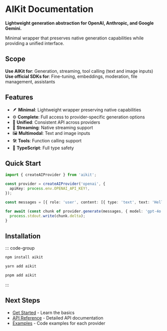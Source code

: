 # AIKit Documentation

**Lightweight generation abstraction for OpenAI, Anthropic, and Google Gemini.**

Minimal wrapper that preserves native generation capabilities while providing a unified interface.

## Scope

**Use AIKit for**: Generation, streaming, tool calling (text and image inputs)  
**Use official SDKs for**: Fine-tuning, embeddings, moderation, file management, assistants

## Features

- 🪶 **Minimal**: Lightweight wrapper preserving native capabilities
- ⚙️ **Complete**: Full access to provider-specific generation options
- 🔄 **Unified**: Consistent API across providers
- 📡 **Streaming**: Native streaming support
- 🖼️ **Multimodal**: Text and image inputs
- 🛠️ **Tools**: Function calling support
- 📝 **TypeScript**: Full type safety

## Quick Start

```typescript
import { createAIProvider } from 'aikit';

const provider = createAIProvider('openai', {
  apiKey: process.env.OPENAI_API_KEY!,
});

const messages = [{ role: 'user', content: [{ type: 'text', text: 'Hello!' }] }];

for await (const chunk of provider.generate(messages, { model: 'gpt-4o' })) {
  process.stdout.write(chunk.delta);
}
```

## Installation

::: code-group

```bash [npm]
npm install aikit
```

```bash [yarn]
yarn add aikit
```

```bash [pnpm]
pnpm add aikit
```

:::

## Next Steps

- [Get Started](./guide/getting-started) - Learn the basics
- [API Reference](./api/) - Detailed API documentation
- [Examples](./examples/) - Code examples for each provider
